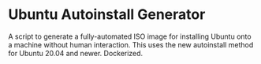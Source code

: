 # Ubuntu Autoinstall Generator
A script to generate a fully-automated ISO image for installing Ubuntu onto a machine without human interaction. This uses the new autoinstall method
for Ubuntu 20.04 and newer. Dockerized.
